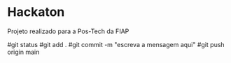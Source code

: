 # Hackaton
Projeto realizado para a Pos-Tech da FIAP

#git status
#git add .
#git commit -m "escreva a mensagem aqui"
#git push origin main

